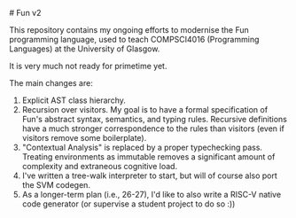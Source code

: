 # Fun v2

This repository contains my ongoing efforts to modernise the Fun programming
language, used to teach COMPSCI4016 (Programming Languages) at the University of
Glasgow.

It is very much not ready for primetime yet.

The main changes are:
  1. Explicit AST class hierarchy.
  2. Recursion over visitors. My goal is to have a formal specification of
     Fun's abstract syntax, semantics, and typing rules. Recursive definitions
     have a much stronger correspondence to the rules than visitors (even if
     visitors remove some boilerplate).
  3. "Contextual Analysis" is replaced by a proper typechecking pass. Treating
     environments as immutable removes a significant amount of complexity and
     extraneous cognitive load.
  4. I've written a tree-walk interpreter to start, but will of course also port
     the SVM codegen.
  5. As a longer-term plan (i.e., 26-27), I'd like to also write a RISC-V native
     code generator (or supervise a student project to do so :))

